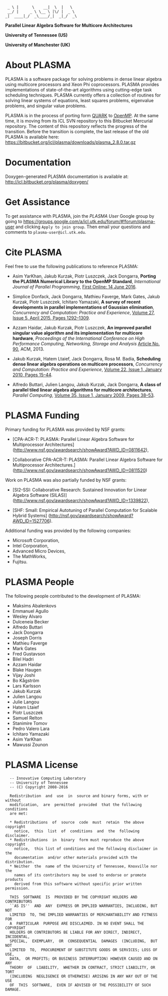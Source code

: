 ~~~~
 _ \ |      \    __|  \  |   \
 __/ |     _ \ \__ \ |\/ |  _ \
_|  ____|_/  _\____/_|  _|_/  _\
~~~~

**Parallel Linear Algebra Software for Multicore Architectures**

**University of Tennessee (US)**

**University of Manchester (UK)**

About PLASMA
============

PLASMA is a software package for solving problems in dense linear algebra
using multicore processors and Xeon Phi coprocessors.
PLASMA provides implementations of state-of-the-art algorithms
using cutting-edge task scheduling techniques.
PLASMA currently offers a collection of routines
for solving linear systems of equations, least squares problems,
eigenvalue problems, and singular value problems.

PLASMA is in the process of porting form [QUARK](http://icl.cs.utk.edu/quark/)
to [OpenMP](http://openmp.org/wp/).
At the same time, it is moving from its ICL SVN repository
to this Bitbucket Mercurial repository.
The content of this repository reflects the progress of the transition.
Before the transition is complete, the last release of the old PLASMA
is available here: https://bitbucket.org/icl/plasma/downloads/plasma_2.8.0.tar.gz

Documentation
=============

Doxygen-generated PLASMA documentation is available at:
http://icl.bitbucket.org/plasma/doxygen/

Get Assistance
==============

To get assistance with PLASMA, join the *PLASMA User* Google group by going to
https://groups.google.com/a/icl.utk.edu/forum/#!forum/plasma-user and clicking
`Apply to join group`.
Then email your questions and comments to `plasma-user@icl.utk.edu`.

Cite PLASMA
===========

Feel free to use the following publications to reference PLASMA:

* Asim YarKhan, Jakub Kurzak, Piotr Luszczek, Jack Dongarra,
  **Porting the PLASMA Numerical Library to the OpenMP Standard**,
  *International Journal of Parallel Programming*,
  [First Online: 14 June 2016](http://dx.doi.org/10.1007/s10766-016-0441-6).

* Simplice Donfack, Jack Dongarra, Mathieu Faverge, Mark Gates,
  Jakub Kurzak, Piotr Luszczek, Ichitaro Yamazaki,
  **A survey of recent developments in parallel implementations
  of Gaussian elimination**,
  *Concurrency and Computation: Practice and Experience*,
  [Volume 27, Issue 5, April 2015, Pages 1292–1309](http://dx.doi.org/10.1002/cpe.3306).

* Azzam Haidar, Jakub Kurzak, Piotr Luszczek,
  **An improved parallel singular value algorithm and its implementation
  for multicore hardware**,
  *Proceedings of the International Conference on High Performance Computing,
  Networking, Storage and Analysis*
  [Article No. 90](http://dx.doi.org/10.1145/2503210.2503292), ACM, 2013.

* Jakub Kurzak, Hatem Ltaief, Jack Dongarra, Rosa M. Badia,
  **Scheduling dense linear algebra operations on multicore processors**,
  *Concurrency and Computation: Practice and Experience*,
  [Volume 22, Issue 1, January 2010, Pages 15–44](http://dx.doi.org/10.1002/cpe.1467).

* Alfredo Buttari, Julien Langou, Jakub Kurzak, Jack Dongarra,
  **A class of parallel tiled linear algebra algorithms for multicore architectures**,
  *Parallel Computing*,
  [Volume 35, Issue 1, January 2009, Pages 38–53](http://dx.doi.org/10.1016/j.parco.2008.10.002).

PLASMA Funding
==============

Primary funding for PLASMA was provided by NSF grants:

* [CPA-ACR-T: PLASMA:
   Parallel Linear Algebra Software for Multiprocessor Architectures]
  (http://www.nsf.gov/awardsearch/showAward?AWD_ID=0811642),

* [Collaborative CPA-ACR-T: PLASMA:
   Parallel Linear Algebra Software for Multiprocessor Architectures.]
  (http://www.nsf.gov/awardsearch/showAward?AWD_ID=0811520)

Work on PLASMA was also partially funded by NSF grants:

* [SI2-SSI: Collaborative Research:
   Sustained Innovation for Linear Algebra Software (SILAS)]
  (http://www.nsf.gov/awardsearch/showAward?AWD_ID=1339822),

* [SHF: Small:
   Empirical Autotuning of Parallel Computation for Scalable Hybrid Systems]
  (http://nsf.gov/awardsearch/showAward?AWD_ID=1527706).

Additional funding was provided by the following companies:

* Microsoft Corporation,
* Intel Corporation,
* Advanced Micro Devices,
* The MathWorks,
* Fujitsu.

PLASMA People
=============

The following people contributed to the development of PLASMA:

* Maksims Abalenkovs
* Emmanuel Agullo
* Wesley Alvaro
* Dulceneia Becker
* Alfredo Buttari
* Jack Dongarra
* Joseph Dorris
* Mathieu Faverge
* Mark Gates
* Fred Gustavson
* Bilel Hadri
* Azzam Haidar
* Blake Haugen
* Vijay Joshi
* Bo Kågström
* Lars Karlsson
* Jakub Kurzak
* Julien Langou
* Julie Langou
* Hatem Ltaief
* Piotr Luszczek
* Samuel Relton
* Stanimire Tomov
* Pedro Valero Lara
* Ichitaro Yamazaki
* Asim YarKhan
* Mawussi Zounon

PLASMA License
==============

```
  -- Innovative Computing Laboratory
  -- University of Tennessee
  -- (C) Copyright 2008-2016

  Redistribution  and  use  in  source and binary forms, with or without
  modification,  are  permitted  provided  that the following conditions
  are met:

  * Redistributions  of  source  code  must  retain  the above copyright
    notice,  this  list  of  conditions  and  the  following  disclaimer.
  * Redistributions  in  binary  form must reproduce the above copyright
    notice,  this list of conditions and the following disclaimer in the
    documentation  and/or other materials provided with the distribution.
  * Neither  the  name of the University of Tennessee, Knoxville nor the
    names of its contributors may be used to endorse or promote products
    derived from this software without specific prior written permission.

  THIS  SOFTWARE  IS  PROVIDED BY THE COPYRIGHT HOLDERS AND CONTRIBUTORS
  ``AS IS''  AND  ANY  EXPRESS OR IMPLIED WARRANTIES, INCLUDING, BUT NOT
  LIMITED  TO, THE IMPLIED WARRANTIES OF MERCHANTABILITY AND FITNESS FOR
  A  PARTICULAR  PURPOSE ARE DISCLAIMED. IN NO EVENT SHALL THE COPYRIGHT
  HOLDERS OR CONTRIBUTORS BE LIABLE FOR ANY DIRECT, INDIRECT, INCIDENTAL,
  SPECIAL,  EXEMPLARY,  OR  CONSEQUENTIAL  DAMAGES  (INCLUDING,  BUT NOT
  LIMITED  TO,  PROCUREMENT OF SUBSTITUTE GOODS OR SERVICES; LOSS OF USE,
  DATA,  OR PROFITS; OR BUSINESS INTERRUPTION) HOWEVER CAUSED AND ON ANY
  THEORY  OF  LIABILITY,  WHETHER IN CONTRACT, STRICT LIABILITY, OR TORT
  (INCLUDING  NEGLIGENCE OR OTHERWISE) ARISING IN ANY WAY OUT OF THE USE
  OF  THIS  SOFTWARE,  EVEN IF ADVISED OF THE POSSIBILITY OF SUCH DAMAGE.
```
